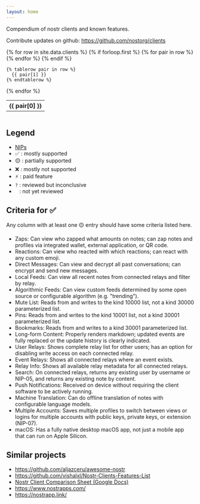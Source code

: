 ```yaml
---
layout: home
---
```


Compendium of nostr clients and known features.

Contribute updates on github: <https://github.com/nostorg/clients>

<div class="breakout" style="overflow-x:auto;">
<table>
  {% for row in site.data.clients %}
    {% if forloop.first %}
    <tr>
      {% for pair in row %}
        <th>{{ pair[0] }}</th>
      {% endfor %}
    </tr>
    {% endif %}

    {% tablerow pair in row %}
      {{ pair[1] }}
    {% endtablerow %}
  {% endfor %}
</table>
</div>

## Legend

- [NIPs](https://github.com/nostr-protocol/nips)
- ✅ : mostly supported
- 🟡 : partially supported
- ❌ : mostly not supported
- ⚡ : paid feature
- `?` : reviewed but inconclusive
- <code>&nbsp;</code> : not yet reviewed

## Criteria for ✅

Any column with at least one 🟡 entry should have some criteria listed here.

- Zaps: Can view who zapped what amounts on notes; can zap notes and profiles via integrated wallet, external application, or QR code.
- Reactions: Can view who reacted with which reactions; can react with any custom emoji.
- Direct Messages: Can view and decrypt all past conversations; can encrypt and send new messages.
- Local Feeds: Can view all recent notes from connected relays and filter by relay.
- Algorithmic Feeds: Can view custom feeds determined by some open source or configurable algorithm (e.g. "trending").
- Mute List: Reads from and writes to the kind 10000 list, not a kind 30000 parameterized list.
- Pins: Reads from and writes to the kind 10001 list, not a kind 30001 parameterized list.
- Bookmarks: Reads from and writes to a kind 30001 parameterized list.
- Long-form Content: Properly renders markdown; updated events are fully replaced or the update history is clearly indicated.
- User Relays: Shows complete relay list for other users; has an option for disabling write access on each connected relay.
- Event Relays: Shows all connected relays where an event exists.
- Relay Info: Shows all available relay metadata for all connected relays.
- Search: On connected relays, returns any existing user by username or NIP-05, and returns any existing note by content.
- Push Notifications: Received on device without requiring the client software to be actively running.
- Machine Translation: Can do offline translation of notes with configurable language models.
- Multiple Accounts: Saves multiple profiles to switch between views or logins for multiple accounts with public keys, private keys, or extension (NIP-07).
- macOS: Has a fully native desktop macOS app, not just a mobile app that can run on Apple Silicon.

## Similar projects

- <https://github.com/aljazceru/awesome-nostr>
- <https://github.com/vishalxl/Nostr-Clients-Features-List>
- [Nostr Client Comparison Sheet (Google Docs)](https://docs.google.com/spreadsheets/d/1GjfN_eMiEywqXfKFHZMw4rLnoQLBXYEyl2NCEtsCXWw/edit)
- <https://www.nostrapps.com/>
- <https://nostrapp.link/>
